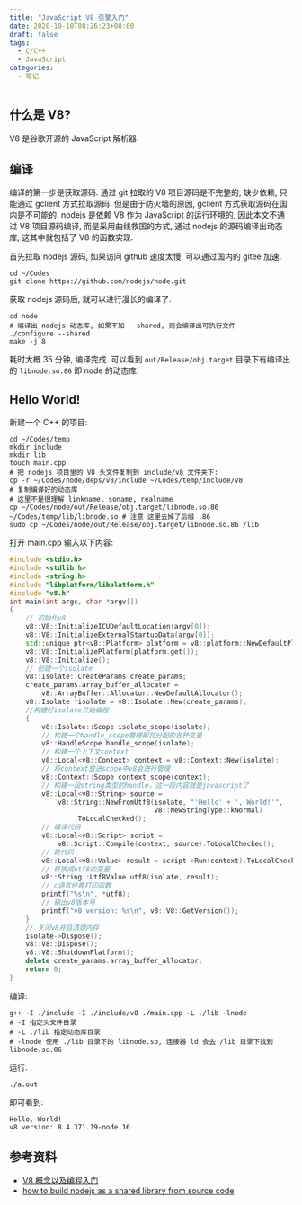 ```yaml
---
title: "JavaScript V8 引擎入门"
date: 2020-10-10T08:26:23+08:00
draft: false
tags:
  - C/C++
  - JavaScript
categories:
  - 笔记
---
```


## 什么是 V8?

V8 是谷歌开源的 JavaScript 解析器.

## 编译

编译的第一步是获取源码.
通过 git 拉取的 V8 项目源码是不完整的, 缺少依赖, 只能通过 gclient 方式拉取源码.
但是由于防火墙的原因, gclient 方式获取源码在国内是不可能的.
nodejs 是依赖 V8 作为 JavaScript 的运行环境的, 因此本文不通过 V8 项目源码编译, 而是采用曲线救国的方式, 通过 nodejs 的源码编译出动态库, 这其中就包括了 V8 的函数实现.

首先拉取 nodejs 源码, 如果访问 github 速度太慢, 可以通过国内的 gitee 加速.

```shell
cd ~/Codes
git clone https://github.com/nodejs/node.git
```

获取 nodejs 源码后, 就可以进行漫长的编译了.

```shell
cd node
# 编译出 nodejs 动态库, 如果不加 --shared, 则会编译出可执行文件
./configure --shared
make -j 8
```

耗时大概 35 分钟, 编译完成.
可以看到 `out/Release/obj.target` 目录下有编译出的 `libnode.so.86` 即 node 的动态库.

## Hello World!

新建一个 C++ 的项目:

```shell
cd ~/Codes/temp
mkdir include
mkdir lib
touch main.cpp
# 把 nodejs 项目里的 V8 头文件复制到 include/v8 文件夹下:
cp -r ~/Codes/node/deps/v8/include ~/Codes/temp/include/v8
# 复制编译好的动态库
# 这里不是很理解 linkname, soname, realname
cp ~/Codes/node/out/Release/obj.target/libnode.so.86 ~/Codes/temp/lib/libnode.so # 注意 这里去掉了后缀 .86
sudo cp ~/Codes/node/out/Release/obj.target/libnode.so.86 /lib
```

打开 main.cpp 输入以下内容:

```cpp
#include <stdio.h>
#include <stdlib.h>
#include <string.h>
#include "libplatform/libplatform.h"
#include "v8.h"
int main(int argc, char *argv[])
{
    // 初始化v8
    v8::V8::InitializeICUDefaultLocation(argv[0]);
    v8::V8::InitializeExternalStartupData(argv[0]);
    std::unique_ptr<v8::Platform> platform = v8::platform::NewDefaultPlatform();
    v8::V8::InitializePlatform(platform.get());
    v8::V8::Initialize();
    // 创建一个isolate
    v8::Isolate::CreateParams create_params;
    create_params.array_buffer_allocator =
        v8::ArrayBuffer::Allocator::NewDefaultAllocator();
    v8::Isolate *isolate = v8::Isolate::New(create_params);
    //构建好isolate开始编程
    {
        v8::Isolate::Scope isolate_scope(isolate);
        // 构建一个handle_scope管理即将分配的各种变量
        v8::HandleScope handle_scope(isolate);
        // 构建一个上下文context
        v8::Local<v8::Context> context = v8::Context::New(isolate);
        // 将context放进scope中v8会进行管理
        v8::Context::Scope context_scope(context);
        // 构建一段string类型的handle，这一段内容就是javascript了
        v8::Local<v8::String> source =
            v8::String::NewFromUtf8(isolate, "'Hello' + ', World!'",
                                    v8::NewStringType::kNormal)
                .ToLocalChecked();
        // 编译代码
        v8::Local<v8::Script> script =
            v8::Script::Compile(context, source).ToLocalChecked();
        // 跑代码
        v8::Local<v8::Value> result = script->Run(context).ToLocalChecked();
        // 转换成utf8的变量
        v8::String::Utf8Value utf8(isolate, result);
        // c语言经典打印函数
        printf("%s\n", *utf8);
        // 输出v8版本号
        printf("v8 version: %s\n", v8::V8::GetVersion());
    }
    // 关闭v8并且清理内存
    isolate->Dispose();
    v8::V8::Dispose();
    v8::V8::ShutdownPlatform();
    delete create_params.array_buffer_allocator;
    return 0;
}
```

编译:

```shell
g++ -I ./include -I ./include/v8 ./main.cpp -L ./lib -lnode
# -I 指定头文件目录
# -L ./lib 指定动态库目录
# -lnode 使用 ./lib 目录下的 libnode.so, 连接器 ld 会去 /lib 目录下找到 libnode.so.86
```

运行:

```shell
./a.out
```

即可看到:

```plain
Hello, World!
v8 version: 8.4.371.19-node.16
```

## 参考资料

- [V8 概念以及编程入门](https://zhuanlan.zhihu.com/p/35371048)
- [how to build nodejs as a shared library from source code](https://stackoverflow.com/questions/15977901/how-to-build-nodejs-as-a-shared-library-from-source-code)
